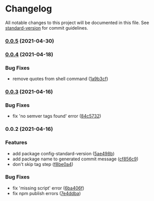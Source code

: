 # Changelog

All notable changes to this project will be documented in this file. See [standard-version](https://github.com/conventional-changelog/standard-version) for commit guidelines.

### [0.0.5](https://github.com/fundamend/fundamend/compare/@fundamend/config-standard-version@0.0.4...@fundamend/config-standard-version@0.0.5) (2021-04-30)

### [0.0.4](https://github.com/fundamend/fundamend/compare/@fundamend/config-standard-version@0.0.3...@fundamend/config-standard-version@0.0.4) (2021-04-18)

### Bug Fixes

- remove quotes from shell command ([1a9b3cf](https://github.com/fundamend/fundamend/commit/1a9b3cf84ce6fe6e7e87962f54f19e48b0a33987))

### [0.0.3](https://github.com/fundamend/fundamend/compare/@fundamend/config-standard-version@0.0.2...@fundamend/config-standard-version@0.0.3) (2021-04-16)

### Bug Fixes

- fix 'no semver tags found' error ([84c5732](https://github.com/fundamend/fundamend/commit/84c573228ebba1010249279e789c8fb4109a8e3a))

### 0.0.2 (2021-04-16)

### Features

- add package config-standard-version ([5ae498b](https://github.com/fundamend/fundamend/commit/5ae498bbf7abf6579a2e3cac771904b19dd98023))
- add package name to generated commit message ([cf856c9](https://github.com/fundamend/fundamend/commit/cf856c9d43941b15c742f406f39964e702bc1d5a))
- don't skip tag step ([f8be0a4](https://github.com/fundamend/fundamend/commit/f8be0a4f4919b9d72ecc86695281ba5096f33306))

### Bug Fixes

- fix 'missing script' error ([6ba406f](https://github.com/fundamend/fundamend/commit/6ba406f6931acf7a3b7b1eadf1f439fd3c9c7cf8))
- fix npm publish errors ([7e4ddba](https://github.com/fundamend/fundamend/commit/7e4ddba780d8b28716170b3b35a92467c6462d2a))
